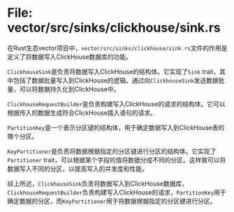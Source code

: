 # File: vector/src/sinks/clickhouse/sink.rs

在Rust生态vector项目中，`vector/src/sinks/clickhouse/sink.rs`文件的作用是定义了将数据写入ClickHouse数据库的功能。

`ClickhouseSink`是负责将数据写入ClickHouse的结构体。它实现了`Sink` trait，其中包括了数据批量写入到ClickHouse的逻辑。通过向`ClickhouseSink`发送数据批量，可以将数据持久化到ClickHouse中。

`ClickhouseRequestBuilder`是负责构建写入ClickHouse的请求的结构体。它可以根据传入的数据生成符合ClickHouse插入语句的请求。

`PartitionKey`是一个表示分区键的结构体，用于确定数据写入到ClickHouse表的哪个分区。

`KeyPartitioner`是负责将数据根据指定的分区键进行分区的结构体。它实现了`Partitioner` trait，可以根据某个字段的值将数据分成不同的分区。这样做可以将数据写入不同的分区，以提高写入的并发度和性能。

综上所述，`ClickhouseSink`负责将数据写入到ClickHouse数据库，`ClickhouseRequestBuilder`负责构建写入ClickHouse的请求，`PartitionKey`用于确定数据的分区，而`KeyPartitioner`用于将数据根据指定的分区键进行分区。

